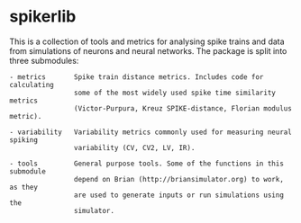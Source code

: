 spikerlib
=========

This is a collection of tools and metrics for analysing spike trains and data from simulations of neurons and neural networks.
The package is split into three submodules:

    - metrics       Spike train distance metrics. Includes code for calculating
                    some of the most widely used spike time similarity metrics
                    (Victor-Purpura, Kreuz SPIKE-distance, Florian modulus metric).

    - variability   Variability metrics commonly used for measuring neural spiking
                    variability (CV, CV2, LV, IR).
                
    - tools         General purpose tools. Some of the functions in this submodule
                    depend on Brian (http://briansimulator.org) to work, as they
                    are used to generate inputs or run simulations using the
                    simulator.

